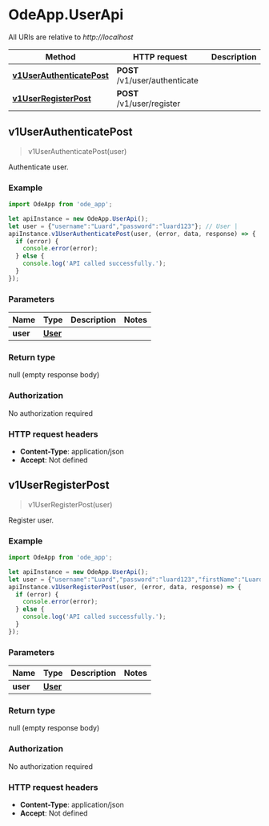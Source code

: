 # OdeApp.UserApi

All URIs are relative to *http://localhost*

Method | HTTP request | Description
------------- | ------------- | -------------
[**v1UserAuthenticatePost**](UserApi.md#v1UserAuthenticatePost) | **POST** /v1/user/authenticate | 
[**v1UserRegisterPost**](UserApi.md#v1UserRegisterPost) | **POST** /v1/user/register | 



## v1UserAuthenticatePost

> v1UserAuthenticatePost(user)



Authenticate user.

### Example

```javascript
import OdeApp from 'ode_app';

let apiInstance = new OdeApp.UserApi();
let user = {"username":"Luard","password":"luard123"}; // User | 
apiInstance.v1UserAuthenticatePost(user, (error, data, response) => {
  if (error) {
    console.error(error);
  } else {
    console.log('API called successfully.');
  }
});
```

### Parameters


Name | Type | Description  | Notes
------------- | ------------- | ------------- | -------------
 **user** | [**User**](User.md)|  | 

### Return type

null (empty response body)

### Authorization

No authorization required

### HTTP request headers

- **Content-Type**: application/json
- **Accept**: Not defined


## v1UserRegisterPost

> v1UserRegisterPost(user)



Register user.

### Example

```javascript
import OdeApp from 'ode_app';

let apiInstance = new OdeApp.UserApi();
let user = {"username":"Luard","password":"luard123","firstName":"Luard","lastName":"Castellanos","email":"luard.developer@gmail.com"}; // User | 
apiInstance.v1UserRegisterPost(user, (error, data, response) => {
  if (error) {
    console.error(error);
  } else {
    console.log('API called successfully.');
  }
});
```

### Parameters


Name | Type | Description  | Notes
------------- | ------------- | ------------- | -------------
 **user** | [**User**](User.md)|  | 

### Return type

null (empty response body)

### Authorization

No authorization required

### HTTP request headers

- **Content-Type**: application/json
- **Accept**: Not defined

